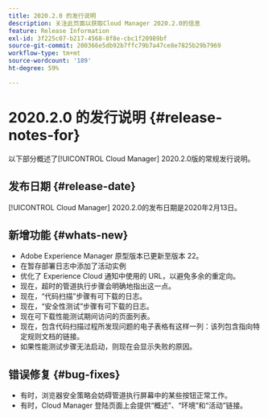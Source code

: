 ```yaml
---
title: 2020.2.0 的发行说明
description: 关注此页面以获取Cloud Manager 2020.2.0的信息
feature: Release Information
exl-id: 3f225c07-b217-4568-8f8e-cbc1f20989bf
source-git-commit: 200366e5db92b7ffc79b7a47ce8e7825b29b7969
workflow-type: tm+mt
source-wordcount: '189'
ht-degree: 59%

---
```


# 2020.2.0 的发行说明 {#release-notes-for}

以下部分概述了[!UICONTROL Cloud Manager] 2020.2.0版的常规发行说明。

## 发布日期 {#release-date}

[!UICONTROL Cloud Manager] 2020.2.0的发布日期是2020年2月13日。

## 新增功能 {#whats-new}

* Adobe Experience Manager 原型版本已更新至版本 22。
* 在暂存部署日志中添加了活动实例
* 优化了 Experience Cloud 通知中使用的 URL，以避免多余的重定向。
* 现在，超时的管道执行步骤会明确地指出这一点。
* 现在，“代码扫描”步骤有可下载的日志。
* 现在，“安全性测试”步骤有可下载的日志。
* 现在可下载性能测试期间访问的页面列表。
* 现在，包含代码扫描过程所发现问题的电子表格有这样一列：该列包含指向特定规则文档的链接。
* 如果性能测试步骤无法启动，则现在会显示失败的原因。

## 错误修复 {#bug-fixes}

* 有时，浏览器安全策略会妨碍管道执行屏幕中的某些按钮正常工作。
* 有时，Cloud Manager 登陆页面上会提供“概述”、“环境”和“活动”链接。
